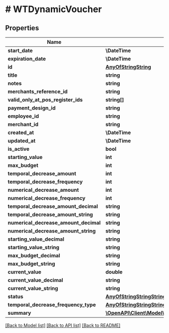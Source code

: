 # # WTDynamicVoucher

## Properties

Name | Type | Description | Notes
------------ | ------------- | ------------- | -------------
**start_date** | **\DateTime** |  |
**expiration_date** | **\DateTime** |  |
**id** | [**AnyOfStringString**](AnyOfStringString.md) |  |
**title** | **string** |  |
**notes** | **string** |  |
**merchants_reference_id** | **string** |  | [optional]
**valid_only_at_pos_register_ids** | **string[]** |  | [optional]
**payment_design_id** | **string** |  |
**employee_id** | **string** |  |
**merchant_id** | **string** |  |
**created_at** | **\DateTime** |  |
**updated_at** | **\DateTime** |  |
**is_active** | **bool** |  |
**starting_value** | **int** |  |
**max_budget** | **int** |  |
**temporal_decrease_amount** | **int** |  |
**temporal_decrease_frequency** | **int** |  |
**numerical_decrease_amount** | **int** |  | [optional]
**numerical_decrease_frequency** | **int** |  | [optional]
**temporal_decrease_amount_decimal** | **string** |  |
**temporal_decrease_amount_string** | **string** |  |
**numerical_decrease_amount_decimal** | **string** |  |
**numerical_decrease_amount_string** | **string** |  |
**starting_value_decimal** | **string** |  |
**starting_value_string** | **string** |  |
**max_budget_decimal** | **string** |  |
**max_budget_string** | **string** |  |
**current_value** | **double** |  |
**current_value_decimal** | **string** |  |
**current_value_string** | **string** |  |
**status** | [**AnyOfStringStringString**](AnyOfStringStringString.md) |  |
**temporal_decrease_frequency_type** | [**AnyOfStringStringStringStringString**](AnyOfStringStringStringStringString.md) |  |
**summary** | [**\OpenAPI\Client\Model\WTDynamicVoucherSummary**](WTDynamicVoucherSummary.md) |  |

[[Back to Model list]](../../README.md#models) [[Back to API list]](../../README.md#endpoints) [[Back to README]](../../README.md)
